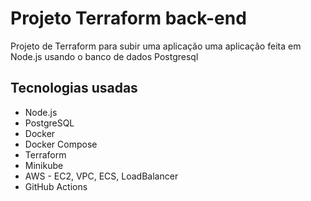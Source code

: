 
# Projeto Terraform back-end

Projeto de Terraform para subir uma aplicação uma aplicação feita em Node.js usando o banco de dados Postgresql



## Tecnologias usadas

- Node.js
- PostgreSQL
- Docker
- Docker Compose
- Terraform
- Minikube
- AWS - EC2, VPC, ECS, LoadBalancer
- GitHub Actions
